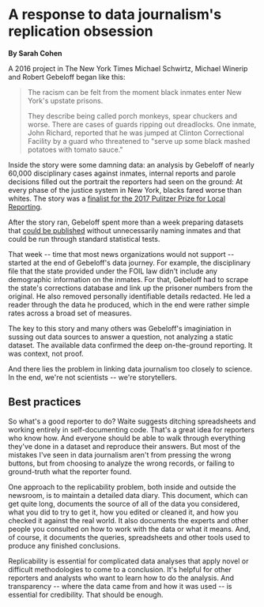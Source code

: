 # A response to data journalism's replication obsession
**By Sarah Cohen**

A 2016 project in The New York Times Michael Schwirtz, Michael Winerip and Robert Gebeloff began like this: 

> The racism can be felt from the moment black inmates enter New York's upstate prisons. 
>
>They describe being called porch monkeys, spear chuckers and
>worse. There are cases of guards ripping out dreadlocks. One inmate,
>John Richard, reported that he was jumped at Clinton Correctional Facility by a guard who threatened
>to "serve up some black mashed potatoes with tomato sauce."

Inside the story were some damning data: an analysis by Gebeloff of nearly 60,000 disciplinary cases against inmates, internal reports and
parole decisions filled out the portrait the reporters had seen on the ground: At every phase of the justice system in New York,
blacks fared worse than whites. The story was a [finalist for the 2017 Pulitzer Prize for Local Reporting](http://www.pulitzer.org/finalists/michael-schwirtz-michael-winerip-and-robert-gebeloff). 

After the story ran, Gebeloff spent more than a week preparing datasets that [could be published](https://github.com/newsdev/nyt_inmates)
without unnecessarily naming inmates and that could be run through standard statistical tests.

That week -- time that most news organizations would not support -- 
started at the end of Gebeloff's data journey. For example, the disciplinary file that the state provided under the FOIL law didn't
include any demographic information on the inmates. For that, Gebeloff had to scrape the state's corrections database and link up 
the prisoner numbers from the original. He also removed  personally identifiable details redacted. He led a reader through the data he produced, which in the end were rather simple rates across a broad set of measures.  

The key to this story and many others was Gebeloff's imaginiation in sussing out data sources to answer a question, 
not analyzing a static dataset. The available data confirmed the deep on-the-ground reporting. It was context, not proof.

And there lies the problem in linking data journalism too closely to science. In the end, we're not scientists -- we're storytellers. 

## Best practices

So what's a good reporter to do? Waite suggests ditching spreadsheets and working entirely in self-documenting code. That's a great idea for reporters who know how. And everyone should be able to walk through everything they've done in a dataset and reproduce their answers. But most of the mistakes I've seen in data journalism aren't from pressing the wrong buttons, but from choosing to analyze the wrong records, or failing to ground-truth what the reporter found.

One approach to the replicability problem, both inside and outside the newsroom, is to maintain a detailed data diary. This document, which can get quite long, documents the source of all of the data you considered, what you did to try to get it, how you edited or cleaned it, and how you checked it against the real world. It also documents the experts and other people you consulted on how to work with the data or what it means. And, of course, it documents the queries, spreadsheets and other tools used to produce any finished conclusions. 

Replicability is essential for complicated data analyses that apply novel or difficult methodologies to come to a conclusion. It's helpful for other reporters and analysts who want to learn how to do the analysis. And transparency -- where the data came from and how it was used -- is essential for credibility. That should be enough.




